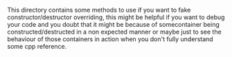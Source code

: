 This directory contains some methods to use if you want to fake constructor/destructor overriding, this might be helpful if you want to debug your code and you doubt that it might be because of somecontainer being constructed/destructed in a non expected manner or maybe just to see the behaviour of those containers in action when you don't fully understand some cpp reference.
